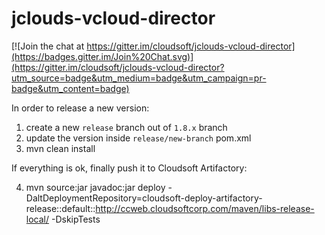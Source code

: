 jclouds-vcloud-director
=======================

[![Join the chat at https://gitter.im/cloudsoft/jclouds-vcloud-director](https://badges.gitter.im/Join%20Chat.svg)](https://gitter.im/cloudsoft/jclouds-vcloud-director?utm_source=badge&utm_medium=badge&utm_campaign=pr-badge&utm_content=badge)

In order to release a new version:

1. create a new `release` branch out of `1.8.x` branch
2. update the version inside `release/new-branch` pom.xml
3. mvn clean install

If everything is ok, finally push it to Cloudsoft Artifactory:

4. mvn source:jar javadoc:jar deploy -DaltDeploymentRepository=cloudsoft-deploy-artifactory-release::default::http://ccweb.cloudsoftcorp.com/maven/libs-release-local/ -DskipTests
